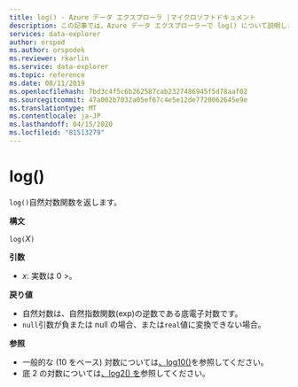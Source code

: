 ```yaml
---
title: log() - Azure データ エクスプローラ |マイクロソフトドキュメント
description: この記事では、Azure データ エクスプローラーで log() について説明します。
services: data-explorer
author: orspod
ms.author: orspodek
ms.reviewer: rkarlin
ms.service: data-explorer
ms.topic: reference
ms.date: 08/11/2019
ms.openlocfilehash: 7bd3c4f5c6b262587cab2327486945f5d78aaf02
ms.sourcegitcommit: 47a002b7032a05ef67c4e5e12de7720062645e9e
ms.translationtype: MT
ms.contentlocale: ja-JP
ms.lasthandoff: 04/15/2020
ms.locfileid: "81513279"
---
```

# <a name="log"></a>log()

`log()`自然対数関数を返します。  

**構文**

`log(`*X*`)`

**引数**

* *x*: 実数は 0 >。

**戻り値**

* 自然対数は、自然指数関数(exp)の逆数である底電子対数です。
* `null`引数が負または null の場合、または`real`値に変換できない場合。 

**参照**

* 一般的な (10 をベース) 対数については[、log10()](log10-function.md)を参照してください。
* 底 2 の対数については[、log2() を](log2-function.md)参照してください。